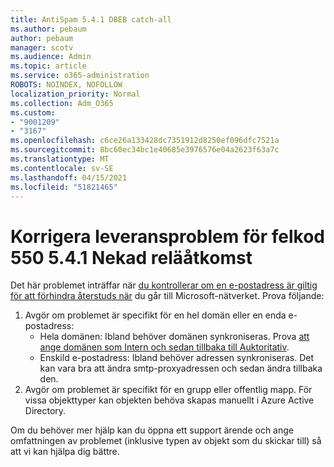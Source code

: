 ```yaml
---
title: AntiSpam 5.4.1 DBEB catch-all
ms.author: pebaum
author: pebaum
manager: scotv
ms.audience: Admin
ms.topic: article
ms.service: o365-administration
ROBOTS: NOINDEX, NOFOLLOW
localization_priority: Normal
ms.collection: Adm_O365
ms.custom:
- "9001209"
- "3167"
ms.openlocfilehash: c6ce26a133428dc7351912d8250ef096dfc7521a
ms.sourcegitcommit: 8bc60ec34bc1e40685e3976576e04a2623f63a7c
ms.translationtype: MT
ms.contentlocale: sv-SE
ms.lasthandoff: 04/15/2021
ms.locfileid: "51821465"
---
```

# <a name="fix-delivery-issues-for-error-code-550-541-relay-access-denied"></a>Korrigera leveransproblem för felkod 550 5.4.1 Nekad reläåtkomst

Det här problemet inträffar när [du kontrollerar om en e-postadress är giltig för att förhindra återstuds när](https://docs.microsoft.com/exchange/mail-flow-best-practices/use-directory-based-edge-blocking) du går till Microsoft-nätverket. Prova följande:

1. Avgör om problemet är specifikt för en hel domän eller en enda e-postadress:
    - Hela domänen: Ibland behöver domänen synkroniseras. Prova [att ange domänen som Intern och sedan tillbaka till Auktoritativ](https://docs.microsoft.com/exchange/mail-flow-best-practices/manage-accepted-domains/manage-accepted-domains).
    - Enskild e-postadress: Ibland behöver adressen synkroniseras. Det kan vara bra att ändra smtp-proxyadressen och sedan ändra tillbaka den.
2. Avgör om problemet är specifikt för en grupp eller offentlig mapp. För vissa objekttyper kan objekten behöva skapas manuellt i Azure Active Directory.

Om du behöver mer hjälp kan du öppna ett support ärende och ange omfattningen av problemet (inklusive typen av objekt som du skickar till) så att vi kan hjälpa dig bättre.